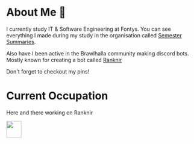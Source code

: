 # About Me 🙂
I currently study IT & Software Engineering at Fontys. You can see everything I made during my study in the organisation called [Semester Summaries](https://github.com/School-Semester-Summaries).

Also have I been active in the Brawlhalla community making discord bots. Mostly known for creating a bot called [Ranknir](https://github.com/CrossyChainsaw/Ranknir) 

Don't forget to checkout my pins!

# Current Occupation
Here and there working on Ranknir

[<img src="https://github.com/CrossyChainsaw/CrossyChainsaw/assets/74303221/864e8fe6-fbbe-4a27-800c-24dc2b9573c1" width="40" height="44" />](https://github.com/CrossyChainsaw/Ranknir)
